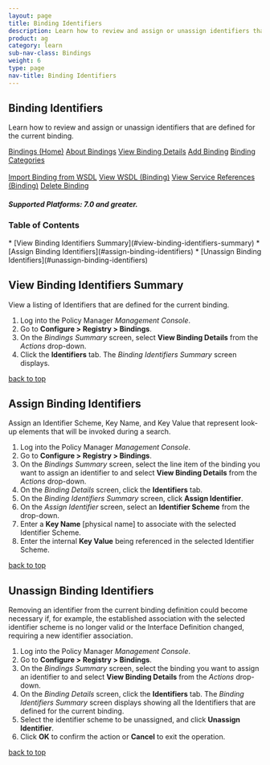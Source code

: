 ```yaml
---
layout: page
title: Binding Identifiers
description: Learn how to review and assign or unassign identifiers that are defined for the current binding.
product: ag
category: learn
sub-nav-class: Bindings
weight:	6
type: page
nav-title: Binding Identifiers
---
```


## Binding Identifiers
Learn how to review and assign or unassign identifiers that are defined for the current binding.

<a href="bindings_toc.html" class="button secondary">Bindings (Home)</a> <a href="../bindings/about_bindings.html" class="button secondary">About Bindings</a> <a href="../bindings/view_binding_details.html" class="button secondary">View Binding Details</a>    <a href="../bindings/add_binding.html" class="button secondary">Add Binding</a>  <a href="../bindings/binding_categories.html" class="button secondary">Binding Categories</a> <br><br><a href="../bindings/import_binding_from_wsdl.html" class="button secondary">Import Binding from WSDL</a> <a href="../bindings/view_wsdl_binding.html" class="button secondary">View WSDL (Binding)</a> <a href="../bindings/view_service_references_binding.html" class="button secondary">View Service References (Binding)</a> <a href="../bindings/delete_binding.html" class="button secondary">Delete Binding</a>
<h5 class="stamp">Supported Platforms: 7.0 and greater.</h5>

### Table of Contents
<div id="toc-marker"></div>
* [View Binding Identifiers Summary](#view-binding-identifiers-summary)
* [Assign Binding Identifiers](#assign-binding-identifiers)
* [Unassign Binding Identifiers](#unassign-binding-identifiers)

## View Binding Identifiers Summary

View a listing of Identifiers that are defined for the current binding.

1. Log into the Policy Manager *Management Console*.
2. Go to **Configure > Registry > Bindings**.  
2. On the *Bindings Summary* screen, select **View Binding Details** from the *Actions* drop-down.  
3. Click the **Identifiers** tab. The *Binding Identifiers Summary* screen displays.  

<a href="#top">back to top</a> 

## Assign Binding Identifiers

Assign an Identifier Scheme, Key Name, and Key Value that represent look-up elements that will be invoked during a search.

1. Log into the Policy Manager *Management Console*.
2. Go to **Configure > Registry > Bindings**.  
2. On the *Bindings Summary* screen, select the line item of the binding you want to assign an identifier to and select **View Binding Details** from the *Actions* drop-down. 
3. On the *Binding Details* screen, click the **Identifiers** tab.  
4. On the *Binding Identifiers Summary* screen, click **Assign Identifier**.  
5. On the *Assign Identifier* screen, select an **Identifier Scheme** from the drop-down.
6. Enter a **Key Name** [physical name] to associate with the selected Identifier Scheme.
7. Enter the internal **Key Value** being referenced in the selected Identifier Scheme.

<a href="#top">back to top</a> 

## Unassign Binding Identifiers

Removing an identifier from the current binding definition could become necessary if, for example, the established association with the selected identifier scheme is no longer valid or the Interface Definition changed, requiring a new identifier association.

1. Log into the Policy Manager *Management Console*.
2. Go to **Configure > Registry > Bindings**.  
2. On the *Bindings Summary* screen, select the binding you want to assign an identifier to and select **View Binding Details** from the *Actions* drop-down.  
3. On the *Binding Details* screen, click the **Identifiers** tab. The *Binding Identifiers Summary* screen displays showing all the Identifiers that are defined for the current binding.
4. Select the identifier scheme to be unassigned, and click **Unassign Identifier**.  
5. Click **OK** to confirm the action or **Cancel** to exit the operation.

<a href="#top">back to top</a> 
